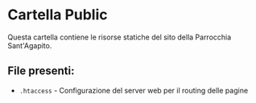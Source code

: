 # Cartella Public

Questa cartella contiene le risorse statiche del sito della Parrocchia Sant'Agapito.

## File presenti:
- `.htaccess` - Configurazione del server web per il routing delle pagine 